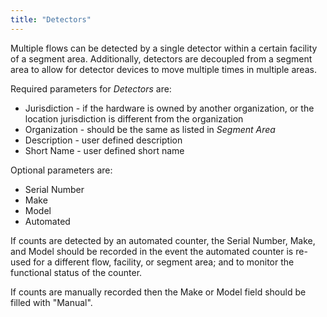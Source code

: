 ```yaml
---
title: "Detectors"
---
```

Multiple flows can be detected by a single detector within a certain facility of a segment area. Additionally, detectors are decoupled from a segment area to allow for detector devices to move multiple times in multiple areas.

Required parameters for _Detectors_ are:

* Jurisdiction - if the hardware is owned by another organization, or the location jurisdiction is different from the organization
* Organization - should be the same as listed in _Segment Area_
* Description - user defined description
* Short Name - user defined short name

Optional parameters are:
* Serial Number
* Make
* Model
* Automated  
  
If counts are detected by an automated counter, the Serial Number, Make, and Model should be recorded in the event the automated counter is re-used for a different flow, facility, or segment area; and to monitor the functional status of the counter.

If counts are manually recorded then the Make or Model field should be filled with "Manual".
